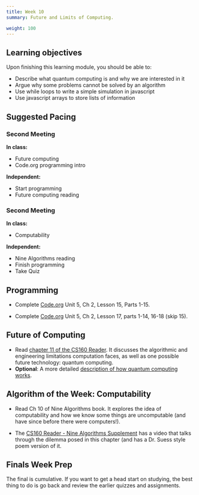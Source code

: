 ```yaml
---
title: Week 10
summary: Future and Limits of Computing.

weight: 100
---
```


## Learning objectives

Upon finishing this learning module, you should be able to:

* Describe what quantum computing is and why we are interested in it
* Argue why some problems cannot be solved by an algorithm
* Use while loops to write a simple simulation in javascript
* Use javascript arrays to store lists of information

## Suggested Pacing

### Second Meeting

**In class:**

* Future computing
* Code.org programming intro

**Independent:**

* Start programming
* Future computing reading

### Second Meeting

**In class:**

* Computability

**Independent:**

* Nine Algorithms reading
* Finish programming
* Take Quiz

## Programming

* Complete [Code.org](https://studio.code.org/home) Unit 5, Ch 2, Lesson 15, Parts 1-15.

* Complete [Code.org](https://studio.code.org/home) Unit 5, Ch 2, Lesson 17, parts 1-14,
16-18 (skip 15).

## Future of Computing

* Read [chapter 11 of the CS160 Reader](http://computerscience.chemeketa.edu/cs160Reader/LimitsAndFuture/index.html).
It discusses the algorithmic and engineering limitations computation faces, as well as one
possible future technology: quantum computing.
* **Optional**: A more detailed [description of how quantum computing works](https://arstechnica.com/science/2010/01/a-tale-of-two-qubits-how-quantum-computers-work/).

## Algorithm of the Week: Computability

* Read Ch 10 of Nine Algorithms book. It explores the idea of computability and how we know
some things are uncomputable (and have since before there were computers!).

* The [CS160 Reader - Nine Algorithms Supplement](http://computerscience.chemeketa.edu/cs160Reader/NineAlgorithms/Computability.html)
has a video that talks through the dilemma
posed in this chapter (and has a Dr. Suess style poem version of it.

## Finals Week Prep

The final is cumulative. If you want to get a head start on studying, the best thing
to do is go back and review the earlier quizzes and assignments.
